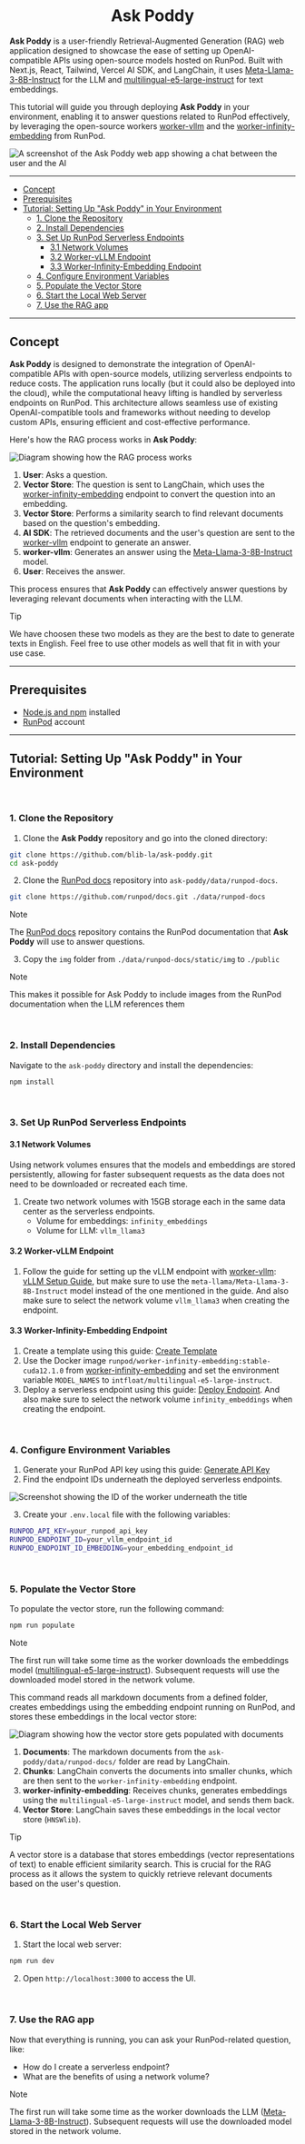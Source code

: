 <h1 align="center">Ask Poddy</h1>

**Ask Poddy** is a user-friendly Retrieval-Augmented Generation (RAG) web application designed to
showcase the ease of setting up OpenAI-compatible APIs using open-source models hosted on RunPod.
Built with Next.js, React, Tailwind, Vercel AI SDK, and LangChain, it uses
[Meta-Llama-3-8B-Instruct](https://huggingface.co/meta-llama/Meta-Llama-3-8B-Instruct) for the LLM
and [multilingual-e5-large-instruct](https://huggingface.co/intfloat/multilingual-e5-large-instruct)
for text embeddings.

This tutorial will guide you through deploying **Ask Poddy** in your environment, enabling it to
answer questions related to RunPod effectively, by leveraging the open-source workers
[worker-vllm](https://github.com/runpod-workers/worker-vllm) and the
[worker-infinity-embedding](https://github.com/runpod-workers/worker-infinity-embedding) from
RunPod.

![A screenshot of the Ask Poddy web app showing a chat between the user and the AI](./assets/20240610_screenshot_ask_poddy_what_is_a_network_volume.png)

---

<!-- toc -->

- [Concept](#concept)
- [Prerequisites](#prerequisites)
- [Tutorial: Setting Up "Ask Poddy" in Your Environment](#tutorial-setting-up-ask-poddy-in-your-environment)
  * [1. Clone the Repository](#1-clone-the-repository)
  * [2. Install Dependencies](#2-install-dependencies)
  * [3. Set Up RunPod Serverless Endpoints](#3-set-up-runpod-serverless-endpoints)
    + [3.1 Network Volumes](#31-network-volumes)
    + [3.2 Worker-vLLM Endpoint](#32-worker-vllm-endpoint)
    + [3.3 Worker-Infinity-Embedding Endpoint](#33-worker-infinity-embedding-endpoint)
  * [4. Configure Environment Variables](#4-configure-environment-variables)
  * [5. Populate the Vector Store](#5-populate-the-vector-store)
  * [6. Start the Local Web Server](#6-start-the-local-web-server)
  * [7. Use the RAG app](#7-use-the-rag-app)

<!-- tocstop -->

---

## Concept

**Ask Poddy** is designed to demonstrate the integration of OpenAI-compatible APIs with open-source
models, utilizing serverless endpoints to reduce costs. The application runs locally (but it could
also be deployed into the cloud), while the computational heavy lifting is handled by serverless
endpoints on RunPod. This architecture allows seamless use of existing OpenAI-compatible tools and
frameworks without needing to develop custom APIs, ensuring efficient and cost-effective
performance.

Here's how the RAG process works in **Ask Poddy**:

![Diagram showing how the RAG process works](./assets/20240613_diagram_rag.png)

1. **User**: Asks a question.
2. **Vector Store**: The question is sent to LangChain, which uses the
   [worker-infinity-embedding](https://github.com/runpod-workers/worker-infinity-embedding) endpoint
   to convert the question into an embedding.
3. **Vector Store**: Performs a similarity search to find relevant documents based on the question's
   embedding.
4. **AI SDK**: The retrieved documents and the user's question are sent to the
   [worker-vllm](https://github.com/runpod-workers/worker-vllm) endpoint to generate an answer.
5. **worker-vllm**: Generates an answer using the
   [Meta-Llama-3-8B-Instruct](https://huggingface.co/meta-llama/Meta-Llama-3-8B-Instruct) model.
6. **User**: Receives the answer.

This process ensures that **Ask Poddy** can effectively answer questions by leveraging relevant
documents when interacting with the LLM.

<!-- prettier-ignore-start -->
> [!TIP] 
> We have choosen these two models as they are the best to date to generate texts in English. Feel free to use other models as well that fit in with your use case.
<!-- prettier-ignore-end -->

---

## Prerequisites

-   [Node.js and npm](https://nodejs.org/en) installed
-   [RunPod](https://www.runpod.io/) account

---

## Tutorial: Setting Up "Ask Poddy" in Your Environment

<br />

### 1. Clone the Repository

1. Clone the **Ask Poddy** repository and go into the cloned directory:

```bash
git clone https://github.com/blib-la/ask-poddy.git
cd ask-poddy
```

2. Clone the [RunPod docs](https://github.com/runpod/docs) repository into
   `ask-poddy/data/runpod-docs`.

```bash
git clone https://github.com/runpod/docs.git ./data/runpod-docs
```

<!-- prettier-ignore-start -->
> [!NOTE] 
> The [RunPod docs](https://github.com/runpod/docs) repository contains the RunPod documentation that **Ask Poddy** will use to answer
> questions.
<!-- prettier-ignore-end -->

3. Copy the `img` folder from `./data/runpod-docs/static/img` to `./public`

<!-- prettier-ignore-start -->
> [!NOTE] 
> This makes it possible for Ask Poddy to include images from the RunPod documentation when
> the LLM references them
<!-- prettier-ignore-end -->

<br />

### 2. Install Dependencies

Navigate to the `ask-poddy` directory and install the dependencies:

```bash
npm install
```

<br />

### 3. Set Up RunPod Serverless Endpoints

#### 3.1 Network Volumes

Using network volumes ensures that the models and embeddings are stored persistently, allowing for
faster subsequent requests as the data does not need to be downloaded or recreated each time.

1. Create two network volumes with 15GB storage each in the same data center as the serverless
   endpoints.
    - Volume for embeddings: `infinity_embeddings`
    - Volume for LLM: `vllm_llama3`

#### 3.2 Worker-vLLM Endpoint

1. Follow the guide for setting up the vLLM endpoint with
   [worker-vllm](https://github.com/runpod-workers/worker-vllm):
   [vLLM Setup Guide](https://docs.runpod.io/serverless/workers/vllm/get-started), but make sure to
   use the `meta-llama/Meta-Llama-3-8B-Instruct` model instead of the one mentioned in the guide.
   And also make sure to select the network volume `vllm_llama3` when creating the endpoint.

#### 3.3 Worker-Infinity-Embedding Endpoint

1. Create a template using this guide:
   [Create Template](https://docs.runpod.io/pods/templates/manage-templates#creating-a-template)
2. Use the Docker image `runpod/worker-infinity-embedding:stable-cuda12.1.0` from
   [worker-infinity-embedding](https://github.com/runpod-workers/worker-infinity-embedding) and set
   the environment variable `MODEL_NAMES` to `intfloat/multilingual-e5-large-instruct`.
3. Deploy a serverless endpoint using this guide:
   [Deploy Endpoint](https://docs.runpod.io/serverless/workers/get-started#deploy-a-serverless-endpoint).
   And also make sure to select the network volume `infinity_embeddings` when creating the endpoint.

<br />

### 4. Configure Environment Variables

1. Generate your RunPod API key using this guide:
   [Generate API Key](https://docs.runpod.io/get-started/api-keys)
2. Find the endpoint IDs underneath the deployed serverless endpoints.

![Screenshot showing the ID of the worker underneath the title](./assets/20240612_screenshot_id_of_worker.png)

3. Create your `.env.local` file with the following variables:

```bash
RUNPOD_API_KEY=your_runpod_api_key
RUNPOD_ENDPOINT_ID=your_vllm_endpoint_id
RUNPOD_ENDPOINT_ID_EMBEDDING=your_embedding_endpoint_id
```

<br />

### 5. Populate the Vector Store

To populate the vector store, run the following command:

```bash
npm run populate
```

<!-- prettier-ignore-start -->
> [!NOTE] 
> The first run will take some time as the worker downloads the embeddings model
> ([multilingual-e5-large-instruct](https://huggingface.co/intfloat/multilingual-e5-large-instruct)).
> Subsequent requests will use the downloaded model stored in the network volume.
<!-- prettier-ignore-end -->

This command reads all markdown documents from a defined folder, creates embeddings using the
embedding endpoint running on RunPod, and stores these embeddings in the local vector store:

![Diagram showing how the vector store gets populated with documents](./assets/20240613_diagram_populate_vector_store.png)

1. **Documents**: The markdown documents from the `ask-poddy/data/runpod-docs/` folder are read by
   LangChain.
2. **Chunks**: LangChain converts the documents into smaller chunks, which are then sent to the
   `worker-infinity-embedding` endpoint.
3. **worker-infinity-embedding**: Receives chunks, generates embeddings using the
   `multilingual-e5-large-instruct` model, and sends them back.
4. **Vector Store**: LangChain saves these embeddings in the local vector store (`HNSWlib`).

<!-- prettier-ignore-start -->
> [!TIP] 
> A vector store is a database that stores embeddings (vector representations of text) to
> enable efficient similarity search. This is crucial for the RAG process as it allows the system to
> quickly retrieve relevant documents based on the user's question.
<!-- prettier-ignore-end -->

<br />

### 6. Start the Local Web Server

1. Start the local web server:

```bash
npm run dev
```

2. Open `http://localhost:3000` to access the UI.

<br />

### 7. Use the RAG app

Now that everything is running, you can ask your RunPod-related question, like:

-   How do I create a serverless endpoint?
-   What are the benefits of using a network volume?

<!-- prettier-ignore-start -->
> [!NOTE]
> The first run will take some time as the worker downloads the LLM
> ([Meta-Llama-3-8B-Instruct](https://huggingface.co/meta-llama/Meta-Llama-3-8B-Instruct)).
> Subsequent requests will use the downloaded model stored in the network volume.
<!-- prettier-ignore-end -->
